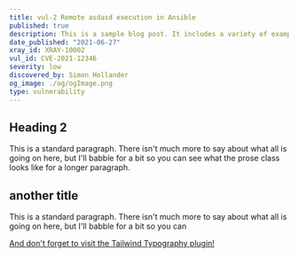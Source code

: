 ```yaml
---
title: vul-2 Remote asdasd execution in Ansible
published: true
description: This is a sample blog post. It includes a variety of example points to show what your articles will look like out of the box.
date_published: "2021-06-27"
xray_id: XRAY-10002
vul_id: CVE-2021-12346
severity: low
discovered_by: Simon Hollander
og_image: ./og/ogImage.png
type: vulnerability
---
```


## Heading 2
This is a standard paragraph. There isn't much more to say about what all is going on here, but I'll babble for a bit so you can see what the prose class looks like for a longer paragraph.

## another title
This is a standard paragraph. There isn't much more to say about what all is going on here, but I'll babble for a bit so you can

[And don't forget to visit the Tailwind Typography plugin!](https://github.com/tailwindlabs/tailwindcss-typography)
